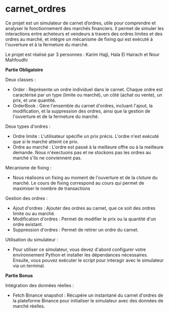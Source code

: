 # carnet_ordres
Ce projet est un simulateur de carnet d’ordres, utile pour comprendre et analyser le fonctionnement des marchés financiers. Il permet de simuler les interactions entre acheteurs et vendeurs à travers des ordres limites et des ordres au marché, et intègre un mécanisme de fixing qui est exécuté à l'ouverture et à la fermeture du marché.

Le projet est réalisé par 3 personnes : Karim Hajji, Hala El Hairach et Nour Mahfoudhi

**Partie Obligatoire**

Deux classes : 
- Order : Représente un ordre individuel dans le carnet. Chaque ordre est caractérisé par un type (limite ou marché), un côté (achat ou vente), un prix, et une quantité.
- OrderBook : Gère l'ensemble du carnet d'ordres, incluant l'ajout, la modification, et la suppression des ordres, ainsi que la gestion de l'ouverture et de la fermeture du marché.

Deux types d'ordres :
- Ordre limite : L'utilisateur spécifie un prix précis. L'ordre n'est exécuté que si le marché atteint ce prix.
- Ordre au marché : L'ordre est passé à la meilleure offre ou à la meilleure demande. Nous n'éxectuons pas et ne stockons pas les ordres au marché s'ils ne conviennent pas.
  
Mécanisme de fixing :
- Nous réalisons un fixing au moment de l'ouverture et de la cloture du marché. Le cours de fixing correspond au cours qui permet de maximiser le nombre de transactions

Gestion des ordres :
- Ajout d'ordres : Ajouter des ordres au carnet, que ce soit des ordres limite ou au marché.
- Modification d'ordres : Permet de modifier le prix ou la quantité d'un ordre existant.
- Suppression d'ordres : Permet de retirer un ordre du carnet.

Utilisation du simulateur :
- Pour utiliser ce simulateur, vous devez d'abord configurer votre environnement Python et installer les dépendances nécessaires. Ensuite, vous pouvez exécuter le script pour interagir avec le simulateur via un terminal.

**Partie Bonus**

Intégration des données réelles :
- Fetch Binance snapshot : Récupère un instantané du carnet d'ordres de la plateforme Binance pour initialiser le simulateur avec des données de marché réelles.

